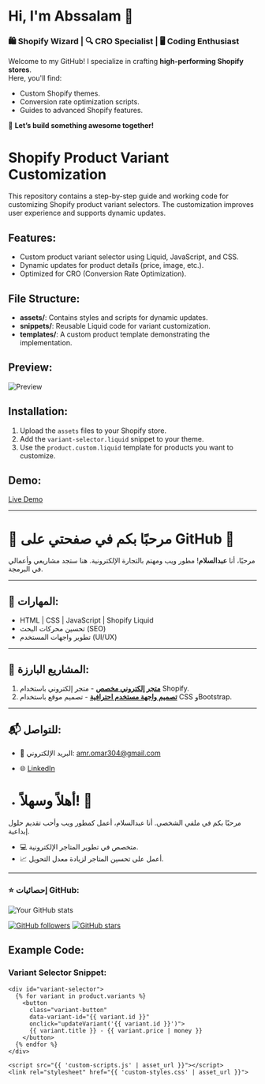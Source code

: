 # Hi, I'm Abssalam 👋  
### 🛍️ Shopify Wizard | 🔍 CRO Specialist | 🖥️ Coding Enthusiast  

Welcome to my GitHub! I specialize in crafting **high-performing Shopify stores**.  
Here, you'll find:
- Custom Shopify themes.
- Conversion rate optimization scripts.
- Guides to advanced Shopify features.

🌟 **Let’s build something awesome together!**  

# Shopify Product Variant Customization  

This repository contains a step-by-step guide and working code for customizing Shopify product variant selectors. The customization improves user experience and supports dynamic updates.

## Features:
- Custom product variant selector using Liquid, JavaScript, and CSS.
- Dynamic updates for product details (price, image, etc.).
- Optimized for CRO (Conversion Rate Optimization).

## File Structure:
- **assets/**: Contains styles and scripts for dynamic updates.
- **snippets/**: Reusable Liquid code for variant customization.
- **templates/**: A custom product template demonstrating the implementation.

## Preview:
![Preview](preview.png)

## Installation:
1. Upload the `assets` files to your Shopify store.
2. Add the `variant-selector.liquid` snippet to your theme.
3. Use the `product.custom.liquid` template for products you want to customize.

## Demo:
[Live Demo](https://github.com/Absalam/shopify-product-variant-customization/demo)

---

# 🌟 مرحبًا بكم في صفحتي على GitHub 🌟

مرحبًا، أنا **عبدالسلام**! مطور ويب ومهتم بالتجارة الإلكترونية. هنا ستجد مشاريعي وأعمالي في البرمجة.

---

## 🔧 المهارات:
- HTML | CSS | JavaScript | Shopify Liquid
- تحسين محركات البحث (SEO)
- تطوير واجهات المستخدم (UI/UX)

---

## 📂 المشاريع البارزة:
1. [**متجر إلكتروني مخصص**](https://github.com/your-repo) - متجر إلكتروني باستخدام Shopify.
2. [**تصميم واجهة مستخدم احترافية**](https://github.com/your-repo) - تصميم موقع باستخدام CSS وBootstrap.

---

## 📬 للتواصل:
- 📧 البريد الإلكتروني: amr.omar304@gmail.com
- 🌐 [LinkedIn](https://www.linkedin.com/in/amrabdelsalam87)

- # أهلاً وسهلاً! 👋

مرحبًا بكم في ملفي الشخصي. أنا عبدالسلام، أعمل كمطور ويب وأحب تقديم حلول إبداعية.

- 💻 متخصص في تطوير المتاجر الإلكترونية.
- 📈 أعمل على تحسين المتاجر لزيادة معدل التحويل.

---

### ⭐ إحصائيات GitHub:

![Your GitHub stats](https://github-readme-stats.vercel.app/api?username=AmrAbdelsalamGhanem&show_icons=true)

[![GitHub followers](https://img.shields.io/github/followers/AmrAbdelsalamGhanem?label=Followers&style=social)](https://github.com/AmrAbdelsalamGhanem)
[![GitHub stars](https://img.shields.io/github/stars/AmrAbdelsalamGhanem?label=Stars)](https://github.com/AmrAbdelsalamGhanem)

## Example Code:
### Variant Selector Snippet:
```liquid
<div id="variant-selector">
  {% for variant in product.variants %}
    <button 
      class="variant-button" 
      data-variant-id="{{ variant.id }}"
      onclick="updateVariant('{{ variant.id }}')">
      {{ variant.title }} - {{ variant.price | money }}
    </button>
  {% endfor %}
</div>

<script src="{{ 'custom-scripts.js' | asset_url }}"></script>
<link rel="stylesheet" href="{{ 'custom-styles.css' | asset_url }}">




